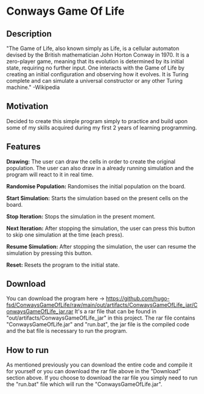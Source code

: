 # Conways Game Of Life

## Description

"The Game of Life, also known simply as Life, is a cellular automaton devised by the British mathematician John Horton Conway in 1970. It is a zero-player game, meaning that its evolution is determined by its initial state, requiring no further input. One interacts with the Game of Life by creating an initial configuration and observing how it evolves. It is Turing complete and can simulate a universal constructor or any other Turing machine." -Wikipedia


## Motivation

Decided to create this simple program simply to practice and build upon some of my skills acquired during my first 2 years of learning programming.


## Features

**Drawing:** The user can draw the cells in order to create the original population. The user can also draw in a already running simulation and the program will react to it in real time.

**Randomise Population:** Randomises the initial population on the board.

**Start Simulation:** Starts the simulation based on the present cells on the board.

**Stop Iteration:** Stops the simulation in the present moment.

**Next Iteration:** After stopping the simulation, the user can press this button to skip one simulation at the time (each press).

**Resume Simulation:** After stopping the simulation, the user can resume the simulation by pressing this button.

**Reset:** Resets the program to the initial state. 


## Download

You can download the program here -> https://github.com/hugo-fsd/ConwaysGameOfLife/raw/main/out/artifacts/ConwaysGameOfLife_jar/ConwaysGameOfLife_jar.rar
It's a rar file that can be found in  "out/artifacts/ConwaysGameOfLife_jar" in this project. The rar file contains "ConwaysGameOfLife.jar" and "run.bat", the jar file is the compiled code and the bat file is necessary to run the program.

## How to run

As mentioned previously you can download the entire code and compile it for yourself or you can download the rar file above in the "Download" section above. If you choose to download the rar file you simply need to run the "run.bat" file which will run the "ConwaysGameOfLife.jar".
